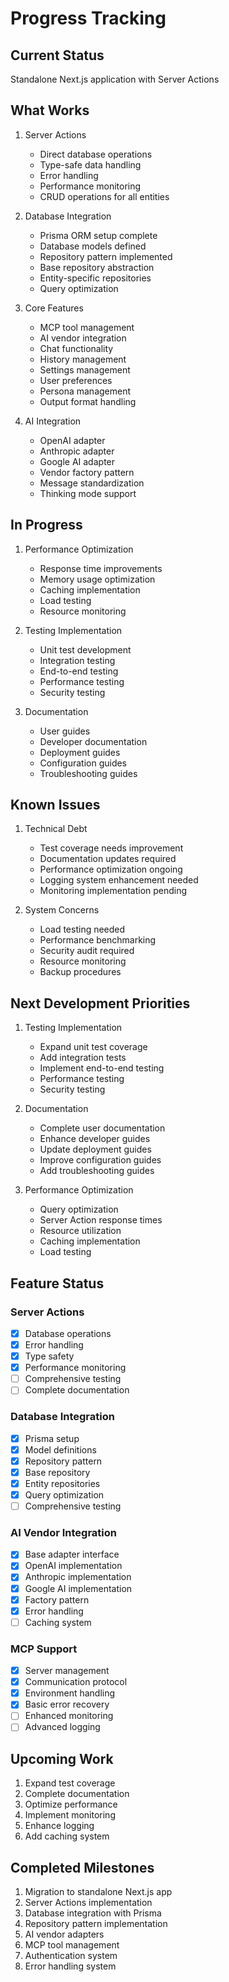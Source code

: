 # Progress Tracking

## Current Status

Standalone Next.js application with Server Actions

## What Works

1. Server Actions

   - Direct database operations
   - Type-safe data handling
   - Error handling
   - Performance monitoring
   - CRUD operations for all entities

2. Database Integration

   - Prisma ORM setup complete
   - Database models defined
   - Repository pattern implemented
   - Base repository abstraction
   - Entity-specific repositories
   - Query optimization

3. Core Features

   - MCP tool management
   - AI vendor integration
   - Chat functionality
   - History management
   - Settings management
   - User preferences
   - Persona management
   - Output format handling

4. AI Integration
   - OpenAI adapter
   - Anthropic adapter
   - Google AI adapter
   - Vendor factory pattern
   - Message standardization
   - Thinking mode support

## In Progress

1. Performance Optimization

   - Response time improvements
   - Memory usage optimization
   - Caching implementation
   - Load testing
   - Resource monitoring

2. Testing Implementation

   - Unit test development
   - Integration testing
   - End-to-end testing
   - Performance testing
   - Security testing

3. Documentation
   - User guides
   - Developer documentation
   - Deployment guides
   - Configuration guides
   - Troubleshooting guides

## Known Issues

1. Technical Debt

   - Test coverage needs improvement
   - Documentation updates required
   - Performance optimization ongoing
   - Logging system enhancement needed
   - Monitoring implementation pending

2. System Concerns
   - Load testing needed
   - Performance benchmarking
   - Security audit required
   - Resource monitoring
   - Backup procedures

## Next Development Priorities

1. Testing Implementation

   - Expand unit test coverage
   - Add integration tests
   - Implement end-to-end testing
   - Performance testing
   - Security testing

2. Documentation

   - Complete user documentation
   - Enhance developer guides
   - Update deployment guides
   - Improve configuration guides
   - Add troubleshooting guides

3. Performance Optimization
   - Query optimization
   - Server Action response times
   - Resource utilization
   - Caching implementation
   - Load testing

## Feature Status

### Server Actions

- [x] Database operations
- [x] Error handling
- [x] Type safety
- [x] Performance monitoring
- [ ] Comprehensive testing
- [ ] Complete documentation

### Database Integration

- [x] Prisma setup
- [x] Model definitions
- [x] Repository pattern
- [x] Base repository
- [x] Entity repositories
- [x] Query optimization
- [ ] Comprehensive testing

### AI Vendor Integration

- [x] Base adapter interface
- [x] OpenAI implementation
- [x] Anthropic implementation
- [x] Google AI implementation
- [x] Factory pattern
- [x] Error handling
- [ ] Caching system

### MCP Support

- [x] Server management
- [x] Communication protocol
- [x] Environment handling
- [x] Basic error recovery
- [ ] Enhanced monitoring
- [ ] Advanced logging

## Upcoming Work

1. Expand test coverage
2. Complete documentation
3. Optimize performance
4. Implement monitoring
5. Enhance logging
6. Add caching system

## Completed Milestones

1. Migration to standalone Next.js app
2. Server Actions implementation
3. Database integration with Prisma
4. Repository pattern implementation
5. AI vendor adapters
6. MCP tool management
7. Authentication system
8. Error handling system
